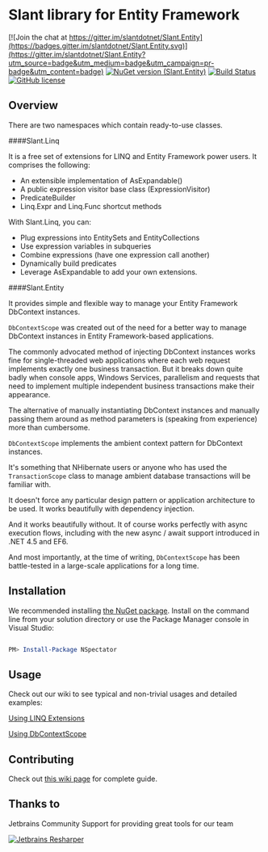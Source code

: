 Slant library for Entity Framework
==============

[![Join the chat at https://gitter.im/slantdotnet/Slant.Entity](https://badges.gitter.im/slantdotnet/Slant.Entity.svg)](https://gitter.im/slantdotnet/Slant.Entity?utm_source=badge&utm_medium=badge&utm_campaign=pr-badge&utm_content=badge)
[![NuGet version (Slant.Entity)](https://img.shields.io/nuget/v/Slant.Entity.svg?style=flat)](https://www.nuget.org/packages/Slant.Entity/)
[![Build Status](https://travis-ci.org/slantdotnet/Slant.Entity.svg?branch=master)](https://travis-ci.org/slantdotnet/Slant.Entity)
[![GitHub license](https://img.shields.io/badge/license-MIT-blue.svg)](https://raw.githubusercontent.com/slantdotnet/Slant.Entity/master/license.txt)

## Overview

There are two namespaces which contain ready-to-use classes.

####Slant.Linq 

It is a free set of extensions for LINQ and Entity Framework power users. It comprises the following:

* An extensible implementation of AsExpandable()
* A public expression visitor base class (ExpressionVisitor)
* PredicateBuilder
* Linq.Expr and Linq.Func shortcut methods

With Slant.Linq, you can:

* Plug expressions into EntitySets and EntityCollections
* Use expression variables in subqueries
* Combine expressions (have one expression call another)
* Dynamically build predicates
* Leverage AsExpandable to add your own extensions.

####Slant.Entity

It provides simple and flexible way to manage your Entity Framework DbContext instances.

`DbContextScope` was created out of the need for a better way to manage DbContext instances in Entity Framework-based applications. 

The commonly advocated method of injecting DbContext instances works fine for single-threaded web applications where each web request implements exactly one business transaction. But it breaks down quite badly when console apps, Windows Services, parallelism and requests that need to implement multiple independent business transactions make their appearance.

The alternative of manually instantiating DbContext instances and manually passing them around as method parameters is (speaking from experience) more than cumbersome. 

`DbContextScope` implements the ambient context pattern for DbContext instances. 

It's something that NHibernate users or anyone who has used the `TransactionScope` class to manage ambient database transactions will be familiar with.

It doesn't force any particular design pattern or application architecture to be used. It works beautifully with dependency injection. 

And it works beautifully without. It of course works perfectly with async execution flows, including with the new async / await support introduced in .NET 4.5 and EF6. 

And most importantly, at the time of writing, `DbContextScope` has been battle-tested in a large-scale applications for a long time. 

## Installation

We recommended installing [the NuGet package](https://www.nuget.org/packages/NSpectator). Install on the command line from your solution directory or use the Package Manager console in Visual Studio:

```powershell

PM> Install-Package NSpectator

```

## Usage

Check out our wiki to see typical and non-trivial usages and detailed examples:

[Using LINQ Extensions](https://github.com/slantdotnet/Slant.Entity/wiki/Using-LINQ-Extensions)

[Using DbContextScope](https://github.com/slantdotnet/Slant.Entity/wiki/Using-DbContextScope)

## Contributing

Check out [this wiki page](https://github.com/slantdotnet/Slant.Entity/wiki/Contributing) for complete guide.

## Thanks to

Jetbrains Community Support for providing great tools for our team

[![Jetbrains Resharper](http://nspectator.org/assets/icon_ReSharper.png)](https://www.jetbrains.com/resharper/)



